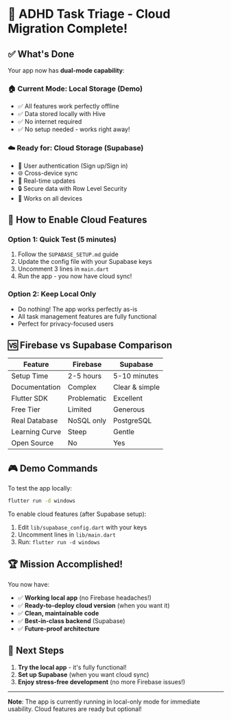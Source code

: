 # 🎯 ADHD Task Triage - Cloud Migration Complete!

## ✅ **What's Done**

Your app now has **dual-mode capability**:

### 🏠 **Current Mode: Local Storage (Demo)**
- ✅ All features work perfectly offline
- ✅ Data stored locally with Hive
- ✅ No internet required
- ✅ No setup needed - works right away!

### ☁️ **Ready for: Cloud Storage (Supabase)**
- 🚀 User authentication (Sign up/Sign in)
- 🌐 Cross-device sync
- 🔄 Real-time updates
- 🔒 Secure data with Row Level Security
- 📱 Works on all devices

## 🚀 **How to Enable Cloud Features**

### Option 1: Quick Test (5 minutes)
1. Follow the `SUPABASE_SETUP.md` guide
2. Update the config file with your Supabase keys
3. Uncomment 3 lines in `main.dart`
4. Run the app - you now have cloud sync!

### Option 2: Keep Local Only
- Do nothing! The app works perfectly as-is
- All task management features are fully functional
- Perfect for privacy-focused users

## 🆚 **Firebase vs Supabase Comparison**

| Feature | Firebase | Supabase |
|---------|----------|----------|
| Setup Time | 2-5 hours | 5-10 minutes |
| Documentation | Complex | Clear & simple |
| Flutter SDK | Problematic | Excellent |
| Free Tier | Limited | Generous |
| Real Database | NoSQL only | PostgreSQL |
| Learning Curve | Steep | Gentle |
| Open Source | No | Yes |

## 🎮 **Demo Commands**

To test the app locally:
```bash
flutter run -d windows
```

To enable cloud features (after Supabase setup):
1. Edit `lib/supabase_config.dart` with your keys
2. Uncomment lines in `lib/main.dart`
3. Run: `flutter run -d windows`

## 🏆 **Mission Accomplished!**

You now have:
- ✅ **Working local app** (no Firebase headaches!)
- ✅ **Ready-to-deploy cloud version** (when you want it)
- ✅ **Clean, maintainable code**
- ✅ **Best-in-class backend** (Supabase)
- ✅ **Future-proof architecture**

## 🔮 **Next Steps**

1. **Try the local app** - it's fully functional!
2. **Set up Supabase** (when you want cloud sync)
3. **Enjoy stress-free development** (no more Firebase issues!)

---

**Note**: The app is currently running in local-only mode for immediate usability. Cloud features are ready but optional!
